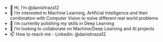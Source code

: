 - 👋 Hi, I’m @danishraza12
- 👀 I’m interested in Machine Learning, Artificial Intelligence and their combination with Computer Vision to solve different real world problems
- 🌱 I’m currently polishing my skills in Deep Learning
- 💞️ I’m looking to collaborate on Machine/Deep Learning and AI projects 
- 📫 How to reach me - Linkedin: @danishraza12

